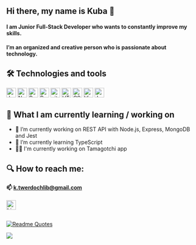 ## Hi there, my name is Kuba 👋
#### I am Junior Full-Stack Developer who wants to constantly improve my skills. 
#### I’m an organized and creative person who is passionate about technology.

## 🛠 Technologies and tools

<img src="https://img.shields.io/badge/JavaScript-282C34?logo=javascript&logoColor=F7DF1E" alt="JavaScript logo" title="JavaScript" height="25" /> <img src="https://img.shields.io/badge/Node.js-282C34?&logo=node.js&logoColor=43853D" alt="Node.js logo" title="Node.js" height="25" /> <img src="https://img.shields.io/badge/React Native-282C34?logo=react&logoColor=61DAFB" alt="React Native logo" title="React Native" height="25" /> <img src="https://img.shields.io/badge/Redux-282C34?logo=redux&logoColor=764ABC" alt="Redux logo" title="Redux" height="25" /> <img src="https://img.shields.io/badge/git-282C34?logo=git&logoColor=F05032" alt="git logo" title="git" height="25" /> <img src="https://img.shields.io/badge/HTML5-282C34?logo=html5&logoColor=E34F26" alt="HTML5 logo" title="HTML5" height="25" /> <img src="https://img.shields.io/badge/CSS3-282C34?logo=css3&logoColor=1572B6" alt="CSS3 logo" title="CSS3" height="25" /> <img src="https://img.shields.io/badge/VS%20Code-282C34?logo=visual-studio-code&logoColor=007ACC" alt="Visual Studio Code logo" title="Visual Studio Code" height="25" /> <img src="https://img.shields.io/badge/Jest-282C34?logo=jest&logoColor=C21325" alt="Jest logo" title="Jest" height="25" />


## 📖 What I am currently learning / working on
- 🔭 I’m currently working on REST API with Node.js, Express, MongoDB and Jest
- 🌱 I’m currently learning TypeScript
- 👨‍💻 I'm currently working on Tamagotchi app

## 🔍 How to reach me: 

#### 📫 k.twerdochlib@gmail.com

[<img src="https://img.shields.io/badge/LinkedIn-282C34?logo=linkedin&logoColor=0077B5" alt="LinkedIn logo" title="LinkedIn" height="25" />](https://www.linkedin.com/in/ktwer24/)
##

[![Readme Quotes](https://quotes-github-readme.vercel.app/api?type=horizontal&theme=dracula&quote=I%20reject%20your%20reality%20and%20substitute%20my%20own&author=Adam%20Savage)](https://github.com/piyushsuthar/github-readme-quotes)

![](https://komarev.com/ghpvc/?username=Qube24&color=lightgrey)

